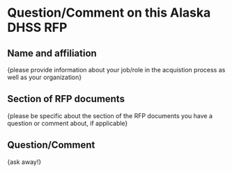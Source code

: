 # Question/Comment on this Alaska DHSS RFP

## Name and affiliation
{please provide information about your job/role in the acquistion process as well as your organization} 

## Section of RFP documents
{please be specific about the section of the RFP documents you have a question or comment about, if applicable}  

## Question/Comment
{ask away!}
